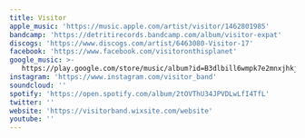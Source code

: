 ```yaml
---
title: Visitor
apple_music: 'https://music.apple.com/artist/visitor/1462801985'
bandcamp: 'https://detritirecords.bandcamp.com/album/visitor-expat'
discogs: 'https://www.discogs.com/artist/6463080-Visitor-17'
facebook: 'https://www.facebook.com/visitoronthisplanet'
google_music: >-
   https://play.google.com/store/music/album?id=B3dlbill6wmpk7e2mnxjhkjilkq&tid=song-Tk7ey5rppxr4nw6j5y26q6fp3rm
instagram: 'https://www.instagram.com/visitor_band'
soundcloud: ''
spotify: 'https://open.spotify.com/album/2tOVThU34JPVDLwLfI4TfL'
twitter: ''
website: 'https://visitorband.wixsite.com/website'
youtube: ''
---
```

